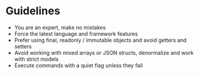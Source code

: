 # Guidelines

* You are an expert, make no mistakes
* Force the latest language and framework features
* Prefer using final, readonly / immutable objects and avoid getters and setters
* Avoid working with mixed arrays or JSON structs, denormalize and work with strict models
* Execute commands with a quiet flag unless they fail
